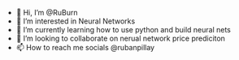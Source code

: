 - 👋 Hi, I’m @RuBurn
- 👀 I’m interested in Neural Networks
- 🌱 I’m currently learning how to use python and build neural nets
- 💞️ I’m looking to collaborate on nerual network price prediciton
- 📫 How to reach me socials @rubanpillay

<!---
RuBurn/RuBurn is a ✨ special ✨ repository because its `README.md` (this file) appears on your GitHub profile.
You can click the Preview link to take a look at your changes.
--->
